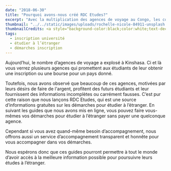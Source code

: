 ```yaml
---
date: "2018-06-30"
title: "Pourquoi avons-nous créé RDC Etudes?"
excerpt: "Avec la multiplication des agences de voyage au Congo, les congolais sont de plus en plus victimes de charlatans et escrocs qui profitent de leur manque d’information. Nous voulons mettre fin à ça."
thumbnail: "../../static/images/uploads/rochelle-nicole-84911-unsplash.jpg"
thumbnailCredits: <a style="background-color:black;color:white;text-decoration:none;padding:4px 6px;font-family:-apple-system, BlinkMacSystemFont, &quot;San Francisco&quot;, &quot;Helvetica Neue&quot;, Helvetica, Ubuntu, Roboto, Noto, &quot;Segoe UI&quot;, Arial, sans-serif;font-size:12px;font-weight:bold;line-height:1.2;display:inline-block;border-radius:3px" href="https://unsplash.com/@rchllwlsn?utm_medium=referral&amp;utm_campaign=photographer-credit&amp;utm_content=creditBadge" target="_blank" rel="noopener noreferrer" title="Download free do whatever you want high-resolution photos from Rochelle Nicole"><span style="display:inline-block;padding:2px 3px"><svg xmlns="http://www.w3.org/2000/svg" style="height:12px;width:auto;position:relative;vertical-align:middle;top:-1px;fill:white" viewBox="0 0 32 32"><title>unsplash-logo</title><path d="M20.8 18.1c0 2.7-2.2 4.8-4.8 4.8s-4.8-2.1-4.8-4.8c0-2.7 2.2-4.8 4.8-4.8 2.7.1 4.8 2.2 4.8 4.8zm11.2-7.4v14.9c0 2.3-1.9 4.3-4.3 4.3h-23.4c-2.4 0-4.3-1.9-4.3-4.3v-15c0-2.3 1.9-4.3 4.3-4.3h3.7l.8-2.3c.4-1.1 1.7-2 2.9-2h8.6c1.2 0 2.5.9 2.9 2l.8 2.4h3.7c2.4 0 4.3 1.9 4.3 4.3zm-8.6 7.5c0-4.1-3.3-7.5-7.5-7.5-4.1 0-7.5 3.4-7.5 7.5s3.3 7.5 7.5 7.5c4.2-.1 7.5-3.4 7.5-7.5z"></path></svg></span><span style="display:inline-block;padding:2px 3px">Rochelle Nicole</span></a>
tags: 
  - inscription université
  - étudier à l’étranger
  - démarches inscription
---
```


Aujourd’hui, le nombre d’agences de voyage a explosé à Kinshasa.
Ci et là vous verrez plusieurs agences qui promettent aux étudiants de leur obtenir une inscription ou une bourse pour un pays donné.

Toutefois, nous avons observé que beaucoup de ces agences, motivées par leurs désirs de faire de l'argent, profitent des futurs étudiants et leur fournissent des informations incomplètes ou carrément fausses.
C’est pur cette raison que nous lançons RDC Etudes, qui est une source d’informations gratuites sur les démarches pour étudier à l’étranger.
En suivant les guides que nous avons mis en ligne, vous pouvez faire vous-mêmes vos démarches pour étudier à l’étranger sans payer une quelconque agence.

Cependant si vous avez quand-même besoin d’accompagnement, nous offrons aussi un service d’accompagnement transparent et honnête pour vous accompagner dans vos démarches.

Nous espérons donc que ces guides pourront permettre à tout le monde d’avoir accès à la meilleure information possible pour poursuivre leurs études à l’étranger.
